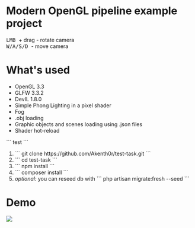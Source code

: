 <h1> Modern OpenGL pipeline example project </h2>
<kbd> LMB </kbd> + drag - rotate camera <br>
<kbd> W/A/S/D </kbd> - move camera

<h1> What's used </h1>
<ul>
  <li> OpenGL 3.3 </li>
  <li> GLFW 3.3.2 </li>
  <li> DevIL 1.8.0 </li>
  <li> Simple Phong Lighting in a pixel shader </li>
  <li> Fog </li>
  <li> .obj loading </li>
  <li> Graphic objects and scenes loading using .json files </li>
  <li> Shader hot-reload </li> 
</ul>
``` test ```
<ol>
    <li> ``` git clone https://github.com/Akenth0r/test-task.git ``` </li>
    <li> ``` cd test-task ``` </li>
    <li> ``` npm install ``` </li>
    <li> ``` composer install ``` </li>
    <li> <i> optional: </i> you can reseed db with ``` php artisan migrate:fresh --seed ``` </li>
</ol>

<h1> Demo </h1>
<img src="https://github.com/Akenth0r/ogl-modern-1/blob/master/demo.gif"/>
